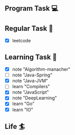 

## Program Task  💻

## Regular Task  🤡
- [x] leetcode

## Learning Task 🎯
- [x] note "Algorithm-manacher"
- [ ] note "Java-Spring"
- [x] note "Java-JVM"
- [ ] learn "Compilers"
- [x] note "JavaScript"
- [x] note "DeepLearning"
- [x] learn "Go"
- [x] learn "IO"

## Life 🏄
